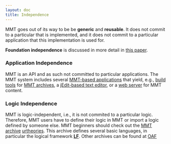 ```yaml
---
layout: doc
title: Independence
---
```

MMT goes out of its way to be be **generic** and **reusable**. It does not commit to a particular that is implemented, and it does not commit to a particular application that this implementation is used for.

**Foundation independence** is discussed in more detail in [this paper](https://kwarc.info/people/frabe/Research/rabe_future_15.pdf).

### Application Independence

MMT is an API and as such not committed to particular applications.
The MMT system includes several [MMT-based applications](../applications/) that yield, e.g., [build tools](../applications/building.html) for [MMT archives](../applications/archives.html), a [jEdit-based text editor](../../setup/jedit.html), or a [web server](../applications/server.html) for MMT content.

### Logic Independence
MMT is logic-independent, i.e., it is not commited to a particular logic.
Therefore, MMT users have to define their logic in MMT or import a logic defined by someone else.
MMT beginners should check out the [MMT archive](../applications/archive) [urtheories](https://gl.mathhub.info/MMT/urtheories). This archive defines several basic languages, in particular the logical framework [**LF**](https://en.wikipedia.org/wiki/Logical_framework#LF). Other archives can be found at [OAF](../applications/oaf.html)
